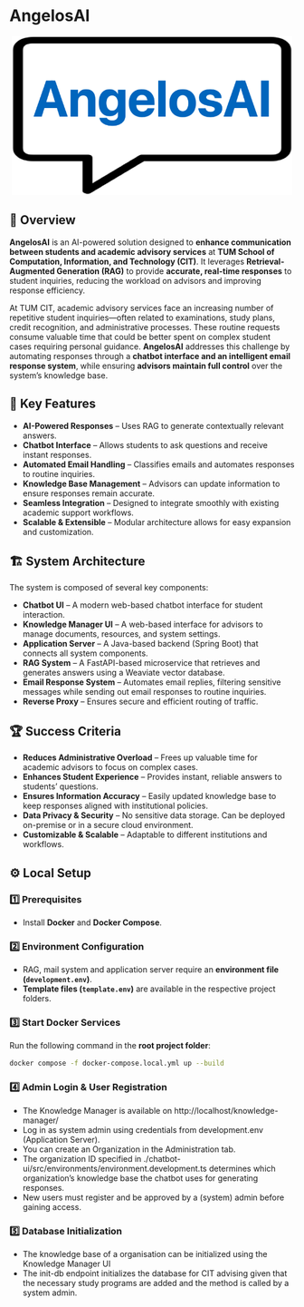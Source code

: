 # AngelosAI

<p align="center">
  <img src="assets/angelos-ai-logo2.png" alt="studi.chat Logo" height="280">
</p>

## 📌 Overview

**AngelosAI** is an AI-powered solution designed to **enhance communication between students and academic advisory services** at **TUM School of Computation, Information, and Technology (CIT)**. It leverages **Retrieval-Augmented Generation (RAG)** to provide **accurate, real-time responses** to student inquiries, reducing the workload on advisors and improving response efficiency.

At TUM CIT, academic advisory services face an increasing number of repetitive student inquiries—often related to examinations, study plans, credit recognition, and administrative processes. These routine requests consume valuable time that could be better spent on complex student cases requiring personal guidance. **AngelosAI** addresses this challenge by automating responses through a **chatbot interface and an intelligent email response system**, while ensuring **advisors maintain full control** over the system’s knowledge base.

## 🚀 Key Features

- **AI-Powered Responses** – Uses RAG to generate contextually relevant answers.
- **Chatbot Interface** – Allows students to ask questions and receive instant responses.
- **Automated Email Handling** – Classifies emails and automates responses to routine inquiries.
- **Knowledge Base Management** – Advisors can update information to ensure responses remain accurate.
- **Seamless Integration** – Designed to integrate smoothly with existing academic support workflows.
- **Scalable & Extensible** – Modular architecture allows for easy expansion and customization.

## 🏗 System Architecture

The system is composed of several key components:

- **Chatbot UI** – A modern web-based chatbot interface for student interaction.
- **Knowledge Manager UI** – A web-based interface for advisors to manage documents, resources, and system settings.
- **Application Server** – A Java-based backend (Spring Boot) that connects all system components.
- **RAG System** – A FastAPI-based microservice that retrieves and generates answers using a Weaviate vector database.
- **Email Response System** – Automates email replies, filtering sensitive messages while sending out email responses to routine inquiries.
- **Reverse Proxy** – Ensures secure and efficient routing of traffic.

## 🏆 Success Criteria

- **Reduces Administrative Overload** – Frees up valuable time for academic advisors to focus on complex cases.
- **Enhances Student Experience** – Provides instant, reliable answers to students’ questions.
- **Ensures Information Accuracy** – Easily updated knowledge base to keep responses aligned with institutional policies.
- **Data Privacy & Security** – No sensitive data storage. Can be deployed on-premise or in a secure cloud environment.
- **Customizable & Scalable** – Adaptable to different institutions and workflows.

## ⚙️ Local Setup  
### 1️⃣ Prerequisites  
- Install **Docker** and **Docker Compose**.  

### 2️⃣ Environment Configuration  
- RAG, mail system and application server require an **environment file (`development.env`)**.  
- **Template files (`template.env`)** are available in the respective project folders.

### 3️⃣ Start Docker Services  
Run the following command in the **root project folder**:  
```sh
docker compose -f docker-compose.local.yml up --build
```

### 4️⃣ Admin Login & User Registration
- The Knowledge Manager is available on http://localhost/knowledge-manager/
- Log in as system admin using credentials from development.env (Application Server).
- You can create an Organization in the Administration tab.
-	The organization ID specified in ./chatbot-ui/src/environments/environment.development.ts determines which organization’s knowledge base the chatbot uses for generating responses.
-	New users must register and be approved by a (system) admin before gaining access.

### 5️⃣ Database Initialization
- The knowledge base of a organisation can be initialized using the Knowledge Manager UI
- The init-db endpoint initializes the database for CIT advising given that the necessary study programs are added and the method is called by a system admin.

